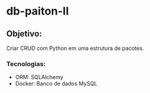 # db-paiton-II

## Objetivo:
Criar CRUD com Python em uma estrutura de pacotes.

### Tecnologias:
- ORM: SQLAlchemy
- Docker: Banco de dados MySQL